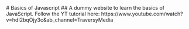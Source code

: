 <div>
  # Basics of Javascript
## A dummy website to learn the basics of JavaScript.
  Follow the YT tutorial here: https://www.youtube.com/watch?v=hdI2bqOjy3c&ab_channel=TraversyMedia
</div
